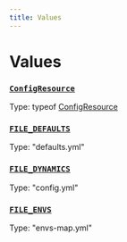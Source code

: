 ```yaml
---
title: Values
---
```

# Values 

### [`ConfigResource`](https://github.com/dxos/dxos/blob/175437b91/packages/sdk/config/src/config.ts#L119)
Type: typeof [ConfigResource](/api/@dxos/config/values#ConfigResource)



### [`FILE_DEFAULTS`](https://github.com/dxos/dxos/blob/175437b91/packages/sdk/config/src/types.ts#L7)
Type: "defaults.yml"



### [`FILE_DYNAMICS`](https://github.com/dxos/dxos/blob/175437b91/packages/sdk/config/src/types.ts#L9)
Type: "config.yml"



### [`FILE_ENVS`](https://github.com/dxos/dxos/blob/175437b91/packages/sdk/config/src/types.ts#L8)
Type: "envs-map.yml"



